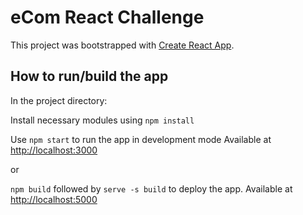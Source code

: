 # eCom React Challenge

This project was bootstrapped with [Create React App](https://github.com/facebook/create-react-app).

## How to run/build the app

In the project directory: 

Install necessary modules using `npm install`

Use `npm start` to run the app in development mode 
Available at [http://localhost:3000](http://localhost:3000)

or

`npm build` followed by `serve -s build` to deploy the app.
Available at [http://localhost:5000](http://localhost:5000)
